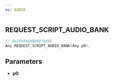 ```yaml
---
ns: AUDIO
---
```

## REQUEST_SCRIPT_AUDIO_BANK

```c
// 0x2F844A8B08D76685
Any REQUEST_SCRIPT_AUDIO_BANK(Any p0);
```

## Parameters
* **p0**:
